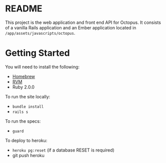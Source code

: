 README
======

This project is the web application and front end API for Octopus. It consists of a vanilla Rails application and an
Ember application located in `/app/assets/javascripts/octopus`.

Getting Started
===============

You will need to install the following:

 * [Homebrew](http://mxcl.github.io/homebrew/)
 * [RVM](https://rvm.io/)
 * Ruby 2.0.0

To run the site locally:

 * `bundle install`
 * `rails s`

To run the specs:

 * `guard`

To deploy to heroku:

 * `heroku pg:reset` (if a database RESET is required)
 * git push heroku
